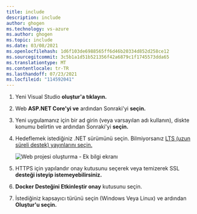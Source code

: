 ```yaml
---
title: include
description: include
author: ghogen
ms.technology: vs-azure
ms.author: ghogen
ms.topic: include
ms.date: 03/08/2021
ms.openlocfilehash: 1d6f103de6988565ff6d46b20334d852d258ce12
ms.sourcegitcommit: 3c5b1a1d51b521356f42a6879c1f1745573dda65
ms.translationtype: MT
ms.contentlocale: tr-TR
ms.lasthandoff: 07/23/2021
ms.locfileid: "114592041"
---
```

1. Yeni Visual Studio **oluştur'a tıklayın.**
1. Web **ASP.NET Core'yi ve** ardından Sonraki'yi **seçin.**
1. Yeni uygulamanız için bir ad girin (veya varsayılan adı kullanın), diskte konumu belirtin ve ardından Sonraki'yi **seçin.**
1. Hedeflemek istediğiniz .NET sürümünü seçin. Bilmiyorsanız [LTS (uzun süreli destek) yayınlarını seçin.](https://dotnet.microsoft.com/download/dotnet)

   ![Web projesi oluşturma - Ek bilgi ekranı](../../media/create-aspnet5-app/net-core-50-enable-docker-support-visual-studio.png)

1. HTTPS için yapılandır onay kutusunu seçerek veya temizerek SSL **desteği isteyip istemeyebilirsiniz.**
1. **Docker Desteğini Etkinleştir onay** kutusunu seçin.
1. İstediğiniz kapsayıcı türünü seçin (Windows Veya Linux) ve ardından **Oluştur'u seçin.**
